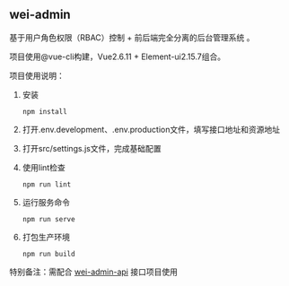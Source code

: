 ## wei-admin

基于用户角色权限（RBAC）控制 + 前后端完全分离的后台管理系统 。

项目使用@vue-cli构建，Vue2.6.11 + Element-ui2.15.7组合。

项目使用说明：

1. 安装

   ```shell
   npm install
   ```

2. 打开.env.development、.env.production文件，填写接口地址和资源地址

3. 打开src/settings.js文件，完成基础配置

4. 使用lint检查

   ```shell
   npm run lint
   ```

5. 运行服务命令

   ```shell
   npm run serve
   ```

6. 打包生产环境

   ```shell
   npm run build
   ```

特别备注：需配合 [wei-admin-api](https://github.com/lajixiaohao/wei-admin-api) 接口项目使用
